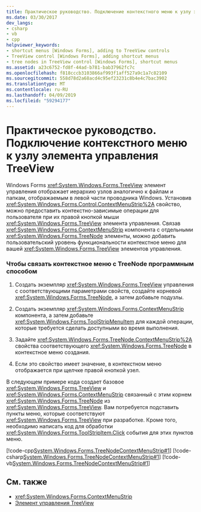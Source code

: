 ```yaml
---
title: Практическое руководство. Подключение контекстного меню к узлу элемента управления TreeView
ms.date: 03/30/2017
dev_langs:
- csharp
- vb
- cpp
helpviewer_keywords:
- shortcut menus [Windows Forms], adding to TreeView controls
- TreeView control [Windows Forms], adding shortcut menus
- tree nodes in TreeView control [Windows Forms], shortcut menus
ms.assetid: a23c6752-fd8f-44ad-b781-bab37962fc7c
ms.openlocfilehash: f818cccb3103866af993f1aff527a9c1a7c82109
ms.sourcegitcommit: 558d78d2a68acd4c95ef23231c8b4e4c7bac3902
ms.translationtype: MT
ms.contentlocale: ru-RU
ms.lasthandoff: 04/09/2019
ms.locfileid: "59294177"
---
```

# <a name="how-to-attach-a-shortcut-menu-to-a-treeview-node"></a>Практическое руководство. Подключение контекстного меню к узлу элемента управления TreeView
Windows Forms <xref:System.Windows.Forms.TreeView> элемент управления отображает иерархию узлов аналогично к файлам и папкам, отображаемым в левой части проводника Windows. Установив <xref:System.Windows.Forms.Control.ContextMenuStrip%2A> свойство, можно предоставить контекстно-зависимые операции для пользователя при их правой кнопкой мыши <xref:System.Windows.Forms.TreeView> элемента управления. Связав <xref:System.Windows.Forms.ContextMenuStrip> компонента с отдельными <xref:System.Windows.Forms.TreeNode> элементы, можно добавить пользовательский уровень функциональности контекстное меню для вашей <xref:System.Windows.Forms.TreeView> элементов управления.  
  
### <a name="to-associate-a-shortcut-menu-with-a-treenode-programmatically"></a>Чтобы связать контекстное меню с TreeNode программным способом  
  
1. Создать экземпляр <xref:System.Windows.Forms.TreeView> управления с соответствующими параметрами свойств, создайте корневой <xref:System.Windows.Forms.TreeNode>, а затем добавьте подузлы.  
  
2. Создать экземпляр <xref:System.Windows.Forms.ContextMenuStrip> компонента, а затем добавьте <xref:System.Windows.Forms.ToolStripMenuItem> для каждой операции, которые требуется сделать доступными во время выполнения.  
  
3. Задайте <xref:System.Windows.Forms.TreeNode.ContextMenuStrip%2A> свойства соответствующего <xref:System.Windows.Forms.TreeNode> в контекстное меню создания.  
  
4. Если это свойство имеет значение, в контекстном меню отображается при щелчке правой кнопкой узел.  
  
 В следующем примере кода создает базовое <xref:System.Windows.Forms.TreeView> и <xref:System.Windows.Forms.ContextMenuStrip> связанный с этим корнем <xref:System.Windows.Forms.TreeNode> из <xref:System.Windows.Forms.TreeView>. Вам потребуется подставить пункты меню, которые соответствуют <xref:System.Windows.Forms.TreeView> при разработке. Кроме того, необходимо написать код для обработки <xref:System.Windows.Forms.ToolStripItem.Click> события для этих пунктов меню.  
  
 [!code-cpp[System.Windows.Forms.TreeNodeContextMenuStrip#1](~/samples/snippets/cpp/VS_Snippets_Winforms/system.windows.forms.TreeNodeContextMenuStrip/cpp/Form1.cpp#1)]
 [!code-csharp[System.Windows.Forms.TreeNodeContextMenuStrip#1](~/samples/snippets/csharp/VS_Snippets_Winforms/system.windows.forms.TreeNodeContextMenuStrip/CS/Form1.cs#1)]
 [!code-vb[System.Windows.Forms.TreeNodeContextMenuStrip#1](~/samples/snippets/visualbasic/VS_Snippets_Winforms/system.windows.forms.TreeNodeContextMenuStrip/VB/Form1.vb#1)]  
  
## <a name="see-also"></a>См. также

- <xref:System.Windows.Forms.ContextMenuStrip>
- [Элемент управления TreeView](treeview-control-windows-forms.md)
